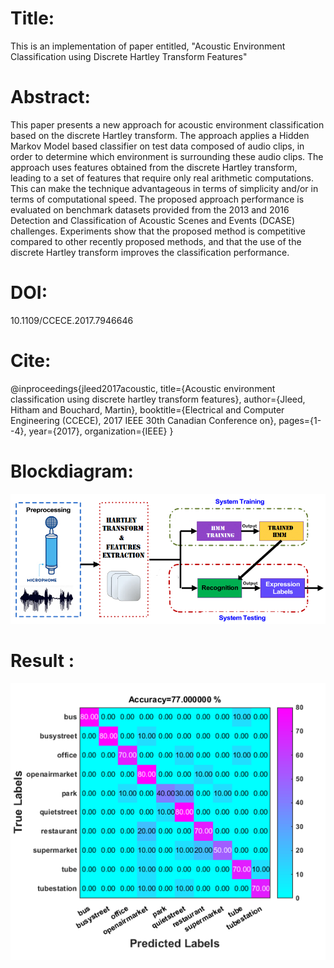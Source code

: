 # Title:
This is an implementation of paper entitled, "Acoustic Environment Classification using Discrete Hartley Transform Features"

# Abstract:
This paper presents a new approach for acoustic environment classification based on the discrete Hartley transform. The approach applies a Hidden Markov Model based classifier on test data composed of audio clips, in order to determine which environment is surrounding these audio clips. The approach uses features obtained from the discrete Hartley transform, leading to a set of features that require only real arithmetic computations. This can make the technique advantageous in terms of simplicity and/or in terms of computational speed. The proposed approach performance is evaluated on benchmark datasets provided from the 2013 and 2016 Detection and Classification of Acoustic Scenes and Events (DCASE) challenges. Experiments show that the proposed method is competitive compared to other recently proposed methods, and that the use of the discrete Hartley transform improves the classification performance.

# DOI: 
10.1109/CCECE.2017.7946646

# Cite: 
 @inproceedings{jleed2017acoustic,
   title={Acoustic environment classification using discrete hartley transform features},
   author={Jleed, Hitham and Bouchard, Martin},
   booktitle={Electrical and Computer Engineering (CCECE), 2017 IEEE 30th Canadian Conference on},
   pages={1--4},
   year={2017},
   organization={IEEE}
 }
 
 # Blockdiagram:
 ![alt text](https://github.com/hjleed/Acoustic-Environment-Classification-using-Discrete-Hartley-Transform-Features/blob/master/img/Picture1.png)

# Result :
![alt text](https://github.com/hjleed/Acoustic-Environment-Classification-using-Discrete-Hartley-Transform-Features/blob/master/img/Picture2.png)
